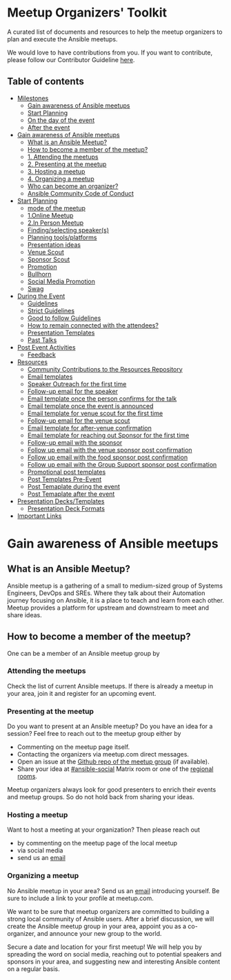 # Meetup Organizers' Toolkit

A curated list of documents and resources to help the meetup organizers to plan and execute the Ansible meetups.

We would love to have contributions from you.
If you want to contribute, please follow our Contributor Guideline [here](https://docs.ansible.com/ansible/latest/community/contributor_path.html).

## Table of contents

<!-- toc -->
- [Milestones](#milestones)
  * [Gain awareness of Ansible meetups](#ginawarenessofansiblemeetups)
  * [Start Planning](#startplanning)
  * [On the day of the event](#onthedayoftheevent)
  * [After the event](#aftertheevent)
- [Gain awareness of Ansible meetups](#ginawarenessofansiblemeetups)
  * [What is an Ansible Meetup?](#whatisanansiblemeetup?)
  * [How to become a member of the meetup?](#howtobecomeamemberofthemeetup?)
  * [1. Attending the meetups](#attendingthemeetups)
  * [2. Presenting at the meetup](#presentingatthemeetup)
  * [3. Hosting a meetup](#hostingameetup)
  * [4. Organizing a meetup](#organizingameetup)
  * [Who can become an organizer?](#whocanbecomeanorganizer?)
  * [Ansible Community Code of Conduct](#ansiblecommunitycodeofconduct)
- [Start Planning](#startplanning)
  * [mode of the meetup](#modeofthemeetup)
  * [1.Online Meetup](#)
  * [2.In Person Meetup](#)
  * [Finding/selecting speaker(s)](#)
  * [Planning tools/platforms](#)
  * [Presentation ideas](#)
  * [Venue Scout](#)
  * [Sponsor Scout](#)
  * [Promotion](#)
  * [Bullhorn](#)
  * [Social Media Promotion](#)
  * [Swag](#)
- [During the Event](#)
  * [Guidelines](#)
  * [Strict Guidelines](#)
  * [Good to follow Guidelines](#)
  * [How to remain connected with the attendees?](#)
  * [Presentation Templates](#)
  * [Past Talks](#)
- [Post Event Activities](#)
  * [Feedback](#)
- [Resources](#)
  * [Community Contributions to the Resources Repository](#communitycontributionstotheresourcesrepository)
  * [Email templates](#emailtemplates)
  * [Speaker Outreach for the first time](speakeroutreachforthefirsttime)
  * [Follow-up email for the speaker](#follow-upemailfor)
  * [Email template once the person confirms for the talk](#emailtemplateoncethepersonconfirmsforthetalk)
  * [Email template once the event is announced](#emailtemplateoncetheeventisannounced)
  * [Email template for venue scout for the first time](#emailtemplateforvenuescoutforthefirsttime)
  * [Follow-up email for the venue scout](#follow-upemailforthevenuescout)
  * [Email template for after-venue confirmation](#emailtemplateforafter-venueconfirmation)
  * [Email template for reaching out Sponsor for the first time](#emailtemplateforreachingoutsponsorforthefirsttime)	
  * [Follow-up email with the sponsor](#follow-upemailwiththesponsor)
  * [Follow up email with the venue sponsor post confirmation](#followupemailwiththevenuesponsorpostconfirmation)
  * [Follow up email with the food sponsor post confirmation](#followupemailwiththefoodsponsorpostconfirmation)
  * [Follow up email with the Group Support sponsor post confirmation](#followupemailwiththegroupsupportsponsorpostconfirmation)
  * [Promotional post templates](#promotionalposttemplatesi)
  * [Post Templates Pre-Event](#posttemplatespre-event)
  * [Post Temaplate during the event](#posttemaplateduringtheevent)
  * [Post Temaplate after the event](#posttemaplateaftertheevent)
- [Presentation Decks/Templates](#presentationdecks/templates)
  * [Presentation Deck Formats](#presentationdeckformats)
- [Important Links](#importantlinks)

<!-- tocstop -->

# Gain awareness of Ansible meetups

## What is an Ansible Meetup?

Ansible meetup is a gathering of a small to medium-sized group of Systems Engineers, DevOps and SREs. Where they talk about their Automation journey focusing on Ansible, it is a place to teach and learn from each other. Meetup provides a platform for upstream and downstream to meet and share ideas.

## How to become a member of the meetup?

One can be a member of an Ansible meetup group by

### Attending the meetups

Check the list of current Ansible meetups. If there is already a meetup in your area, join it and register for an upcoming event.

### Presenting at the meetup

Do you want to present at an Ansible meetup? Do you have an idea for a session? Feel free to reach out to the meetup group either by

- Commenting on the meetup page itself.
- Contacting the organizers via meetup.com direct messages.
- Open an issue at the [Github repo of the meetup group](https://github.com/ansible-community/?q=meetup) (if available).
- Share your idea at [#ansible-social](https://matrix.to/#/#social:ansible.com) Matrix room or one of the [regional rooms](https://matrix.to/#/#ansible-regional:matrix.org).


Meetup organizers always look for good presenters to enrich their events and meetup groups. So do not hold back from sharing your ideas.

### Hosting a meetup

Want to host a meeting at your organization? Then please reach out
 - by commenting on the meetup page of the local meetup
 - via social media
 - send us an [email](meetup@ansible.com)

### Organizing a meetup

No Ansible meetup in your area? Send us an [email](meetup@ansible.com) introducing yourself. Be sure to include a link to your profile at meetup.com.

We want to be sure that meetup organizers are committed to building a strong local community of Ansible users. After a brief discussion, we will create the Ansible meetup group in your area, appoint you as a co-organizer, and announce your new group to the world.

Secure a date and location for your first meetup! We will help you by spreading the word on social media, reaching out to potential speakers and sponsors in your area, and suggesting new and interesting Ansible content on a regular basis.

